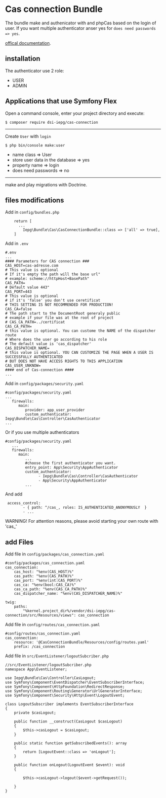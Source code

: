 # Cas connection Bundle

The bundle make and authenicator with and phpCas based on the login of user.
If you want multiple authenticator anser yes for `does need passwords => yes`.

[offical documentation](https://symfony.com/doc/current/security.html).

## installation
The authenticator use 2 role:
 - USER
 - ADMIN

Applications that use Symfony Flex
----------------------------------
Open a command console, enter your project directory and execute:

```console
$ composer require dsi-iepg/cas-connection
```

-------------------------------
Create `User` with `login`
```console
$ php bin/console make:user
```
   - name class => User
   - store user data in the database => yes
   - property name => login
   - does need passwords => no

-------------------------------
make and play migrations with Doctrine.

## files modifications

Add in `config/bundles.php`
```
    return [
      ...
        Iepg\Bundle\Cas\CasConnectionBundle::class => ['all' => true],
    ]
```

Add in `.env`
```
#.env
...
#### Parameters for CAS connection ###
CAS_HOST=cas-adresse.com
# This value is optional
# If it's empty the path will the base url"
# example: scheme://httpHost+BasePath"
CAS_PATH=
# Default value 443"
CAS_PORT=443
# This value is optional
# if it's 'false' you don't use ceretificat
# THIS SETTING IS NOT RECOMMENDED FOR PRODUCTION!
CAS_CA=false
# The path start to the DocumentRoot generaly public
# example if your file was at the root of project 
# CAS_CA_PATH=../certificat
CAS_CA_PATH=
# this value is optional. You can custome the NAME of the dispatcher route
# Where does the user go according to his role 
# The default value is 'cas_dispatcher'
CAS_DISPATCHER_NAME=
# this value is optional. YOU CAN CUSTOMIZE THE PAGE WHEN A USER IS SUCCESSFULLY AUTHENTICATED 
# BUT DOES NOT HAVE ACCESS RIGHTS TO THIS APPLICATION
CAS_USER_UNKNOW=
#### end of Cas-connection ####
...
```

Add in `config/packages/security.yaml`

```
#config/packages/security.yaml
...
   firewalls:
      main:
         provider: app_user_provider
         custom_authenticator: Iepg\Bundle\Cas\Controller\CasAuthenticator
...
```

Or if you use multiple authenticators
```
#config/packages/security.yaml
   ...
   firewalls:
      main:
         ...
         #choose the first authenticator you want.
         entry_point: App\Security\AppAuthenticator
         custom_authenticator: 
               - Iepg\Bundle\Cas\Controller\CasAuthenticator
               - App\Security\AppAuthenticator
         ...
```
And add 
```
 access_control:
        - { path: ^/cas_, roles: IS_AUTHENTICATED_ANONYMOUSLY  }
        - ...
```
WARNING! For attention reasons, please avoid starting your own route with 'cas_'

## add Files

Add file in `config/packages/cas_connection.yaml`
```
#config/packages/cas_connection.yaml
cas_connection:
    cas_host: "%env(CAS_HOST)%"
    cas_path: "%env(CAS_PATH)%"
    cas_port: "%env(int:CAS_PORT)%"
    cas_ca: "%env(bool:CAS_CA)%"
    cas_ca_path: "%env(CAS_CA_PATH)%"
    cas_dispatcher_name: "%env(CAS_DISPATCHER_NAME)%"

twig:
    paths:
        "%kernel.project_dir%/vendor/dsi-iepg/cas-connection/src/Resources/views": cas_connection

```

Add file in `config/routes/cas_connection.yaml`
```
#config/routes/cas_connection.yaml
cas_connection:
    resource: '@CasConnectionBundle/Resources/config/routes.yaml'
    prefix: /cas_connection

```

Add file in `src/EventListener/logoutSubcriber.php`
```
//src/EventListener/logoutSubcriber.php
namespace App\EventListener;

use Iepg\Bundle\Cas\Controller\CasLogout;
use Symfony\Component\EventDispatcher\EventSubscriberInterface;
use Symfony\Component\HttpFoundation\RedirectResponse;
use Symfony\Component\Routing\Generator\UrlGeneratorInterface;
use Symfony\Component\Security\Http\Event\LogoutEvent;

class LogoutSubscriber implements EventSubscriberInterface
{
    private $casLogout;
    
    public function __construct(CasLogout $casLogout)
    {
        $this->casLogout = $casLogout;
    }

    public static function getSubscribedEvents(): array
    {
        return [LogoutEvent::class => 'onLogout'];
    }

    public function onLogout(LogoutEvent $event): void
    {

        $this->casLogout->logout($event->getRequest());

    }
}

```